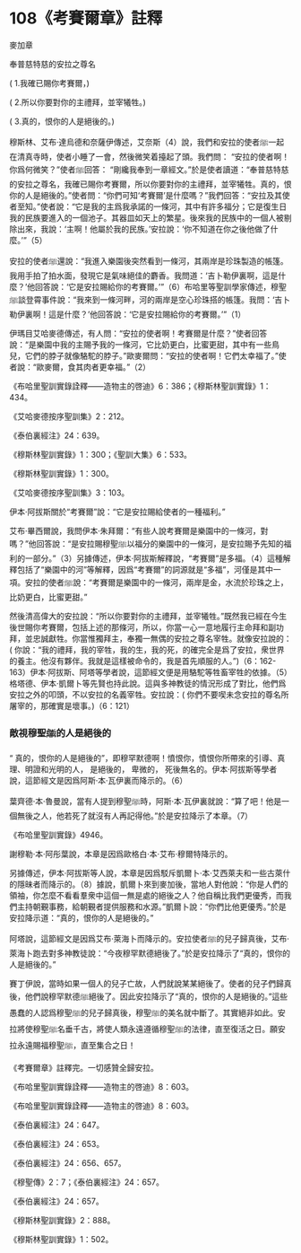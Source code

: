 # 108《考賽爾章》註釋

麥加章

奉普慈特慈的安拉之尊名

( 1.我確已賜你考賽爾，)

( 2.所以你要對你的主禮拜，並宰犧牲。) 

( 3.真的，恨你的人是絕後的。)

穆斯林、艾布·達烏德和奈薩伊傳述，艾奈斯（4）說，我們和安拉的使者ﷺ一起在清真寺時，使者小睡了一會，然後微笑着擡起了頭。我們問： “安拉的使者啊！你爲何微笑？”使者ﷺ回答： “剛纔我奉到一章經文。”於是使者讀道：“奉普慈特慈的安拉之尊名，我確已賜你考賽爾，所以你要對你的主禮拜，並宰犧牲。真的，恨你的人是絕後的。”使者問：“你們可知‘考賽爾’是什麼嗎？”我們回答：“安拉及其使者至知。”使者說：“它是我的主爲我承諾的一條河，其中有許多福分；它是復生日我的民族要進入的一個池子。其器皿如天上的繁星。後來我的民族中的一個人被剔除出來，我說：‘主啊！他屬於我的民族。’安拉說：‘你不知道在你之後他做了什麼。’”（5）

安拉的使者ﷺ還說：“我進入樂園後突然看到一條河，其兩岸是珍珠製造的帳篷。我用手拍了拍水面，發現它是氣味絕佳的麝香。我問道：‘吉卜勒伊裏啊，這是什麼？’他回答說：‘它是安拉賜給你的考賽爾。’”（6）布哈里等聖訓學家傳述，穆聖ﷺ談登霄事件說：“我來到一條河畔，河的兩岸是空心珍珠搭的帳篷。我問：‘吉卜勒伊裏啊！這是什麼？’他回答說：‘它是安拉賜給你的考賽爾。’”（1）

伊瑪目艾哈麥德傳述，有人問：“安拉的使者啊！考賽爾是什麼？”使者回答說：“是樂園中我的主賜予我的一條河，它比奶更白，比蜜更甜，其中有一些鳥兒，它們的脖子就像駱駝的脖子。”歐麥爾問：“安拉的使者啊！它們太幸福了。”使者說：“歐麥爾，食其肉者更幸福。”（2）

《布哈里聖訓實錄詮釋——造物主的啓迪》6：386；《穆斯林聖訓實錄》1：434。

《艾哈麥德按序聖訓集》2：212。

《泰伯裏經注》24：639。

《穆斯林聖訓實錄》1：300；《聖訓大集》6：533。

《穆斯林聖訓實錄》1：300。

《艾哈麥德按序聖訓集》3：103。



伊本·阿拔斯關於“考賽爾”說：“它是安拉賜給使者的一種福利。”

艾布·畢西爾說，我問伊本·朱拜爾：“有些人說考賽爾是樂園中的一條河，對嗎？”他回答說：“是安拉賜穆聖ﷺ以福分的樂園中的一條河，是安拉賜予先知的福利的一部分。”（3）另據傳述，伊本·阿拔斯解釋說，“考賽爾”是多福。（4）這種解釋包括了“樂園中的河”等解釋，因爲“考賽爾”的詞源就是“多福”，河僅是其中一項。安拉的使者ﷺ說：“考賽爾是樂園中的一條河，兩岸是金，水流於珍珠之上，比奶更白，比蜜更甜。”

然後清高偉大的安拉說：“所以你要對你的主禮拜，並宰犧牲。”既然我已經在今生後世賜你考賽爾，包括上述的那條河，所以，你當一心一意地履行主命拜和副功拜，並忠誠獻牲。你當惟獨拜主，奉獨一無偶的安拉之尊名宰牲。就像安拉說的：( 你說：“我的禮拜，我的宰牲，我的生，我的死，的確完全是爲了安拉，衆世界的養主。他沒有夥伴。我就是這樣被命令的，我是首先順服的人。”)（6：162-163）伊本·阿拔斯、阿塔等學者說，這節經文便是用駱駝等牲畜宰牲的依據。（5）格塔德、伊本·凱爾卜等先賢也持此說。這與多神教徒的情況形成了對比，他們爲安拉之外的叩頭，不以安拉的名義宰牲。安拉說：( 你們不要喫未念安拉的尊名所屠宰的，那確實是壞事。)（6：121）

### 敵視穆聖ﷺ的人是絕後的

“ 真的，恨你的人是絕後的”，即穆罕默德啊！憤恨你，憤恨你所帶來的引導、真理、明證和光明的人， 是絕後的， 卑微的， 死後無名的。伊本·阿拔斯等學者說，這節經文是因爲阿斯·本·瓦伊裏而降示的。（6）

葉齊德·本·魯曼說，當有人提到穆聖ﷺ時，阿斯·本·瓦伊裏就說：“算了吧！他是一個無後之人，他若死了就沒有人再記得他。”於是安拉降示了本章。（7）


《布哈里聖訓實錄》4946。


謝穆勒·本·阿彤葉說，本章是因爲歐格白·本·艾布·穆爾特降示的。

另據傳述，伊本·阿拔斯等人說，本章是因爲駁斥凱爾卜·本·艾西萊夫和一些古萊什的隱昧者而降示的。（8）據說，凱爾卜來到麥加後，當地人對他說：“你是人們的領袖，你怎麼不看看羣衆中這個一無是處的絕後之人？他自稱比我們更優秀，而我們主持朝覲事務，給朝覲者提供服務和水源。”凱爾卜說：“你們比他更優秀。”於是安拉降示道：“真的，恨你的人是絕後的。”

阿塔說，這節經文是因爲艾布·萊海卜而降示的。安拉使者ﷺ的兒子歸真後，艾布·萊海卜跑去對多神教徒說：“今夜穆罕默德絕後了。”於是安拉降示了“真的，恨你的人是絕後的。”

賽丁伊說，當時如果一個人的兒子亡故，人們就說某某絕後了。使者的兒子們歸真後，他們說穆罕默德ﷺ絕後了。因此安拉降示了“真的，恨你的人是絕後的。”這些愚蠢的人認爲穆聖ﷺ的兒子歸真後，穆聖ﷺ的美名就中斷了。其實絕非如此。安拉將使穆聖ﷺ名垂千古，將使人類永遠遵循穆聖ﷺ的法律，直至復活之日。願安拉永遠賜福穆聖ﷺ，直至集合之日！

《考賽爾章》註釋完。一切感贊全歸安拉。

《布哈里聖訓實錄詮釋——造物主的啓迪》8：603。

《布哈里聖訓實錄詮釋——造物主的啓迪》8：603。

《泰伯裏經注》24：647。

《泰伯裏經注》24：653。

《泰伯裏經注》24：656、657。

《穆聖傳》2：7；《泰伯裏經注》24：657。

《泰伯裏經注》24：657。

《穆斯林聖訓實錄》2：888。

《穆斯林聖訓實錄》1：502。
